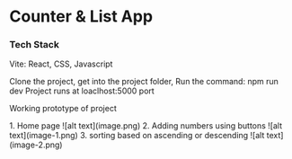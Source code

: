 <h1>Counter & List App</h1>
<h3>Tech Stack</h3>
<p>Vite: React, CSS, Javascript</p>
<p>Clone the project, 
get into the project folder,
Run the command: npm run dev
Project runs at loaclhost:5000 port</p>

<p>Working prototype of project</p>
1. Home page
![alt text](image.png)
2. Adding numbers using buttons
![alt text](image-1.png)
3. sorting based on ascending or descending
![alt text](image-2.png)
